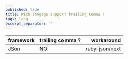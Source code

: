 ```yaml
---
published: true
title: Wich langage support trailing Comma ?
tags: lang
excerpt_separator: ''
---
```

| framework | trailing comma ? | workaround |
| --- | --- | ---: |
| JSon | [NO](https://stackoverflow.com/questions/201782/can-you-use-a-trailing-comma-in-a-json-object) | ruby: [json/next](https://stackoverflow.com/questions/58291445/is-there-any-way-to-parse-json-with-trailing-commas-in-ruby) |

